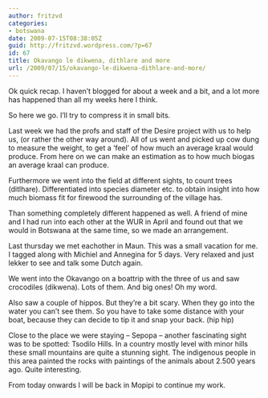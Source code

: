 ```yaml
---
author: fritzvd
categories:
- botswana
date: 2009-07-15T08:38:05Z
guid: http://fritzvd.wordpress.com/?p=67
id: 67
title: Okavango le dikwena, dithlare and more
url: /2009/07/15/okavango-le-dikwena-dithlare-and-more/
---
```


Ok quick recap. I haven&#8217;t blogged for about a week and a bit, and a lot more has happened than all my weeks here I think.
  
So here we go. I&#8217;ll try to compress it in small bits.

Last week we had the profs and staff of the Desire project with us to help us, (or rather the other way around). All of us went and picked up cow dung to measure the weight, to get a &#8216;feel&#8217; of how much an average kraal would produce. From here on we can make an estimation as to how much biogas an average kraal can produce.
  
Furthermore we went into the field at different sights, to count trees (ditlhare). Differentiated into species diameter etc. to obtain insight into how much biomass fit for firewood the surrounding of the village has.

Than something completely different happened as well. A friend of mine and I had run into each other at the WUR in April and found out that we would in Botswana at the same time, so we made an arrangement.
  
Last thursday we met eachother in Maun. This was a small vacation for me. I tagged along with Michiel and Annegina for 5 days. Very relaxed and just lekker to see and talk some Dutch again.
  
We went into the Okavango on a boattrip with the three of us and saw crocodiles (dikwena). Lots of them. And big ones! Oh my word.

Also saw a couple of hippos. But they&#8217;re a bit scary. When they go into the water you can&#8217;t see them. So you have to take some distance with your boat, because they can decide to tip it and snap your back. (hip hip)

Close to the place we were staying &#8211; Sepopa &#8211; another fascinating sight was to be spotted: Tsodilo Hills. In a country mostly level with minor hills these small mountains are quite a stunning sight. The indigenous people in this area painted the rocks with paintings of the animals about 2.500 years ago. Quite interesting.

From today onwards I will be back in Mopipi to continue my work.